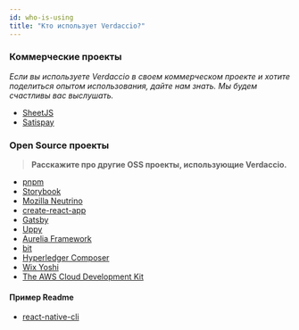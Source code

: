 ```yaml
---
id: who-is-using
title: "Кто использует Verdaccio?"
---
```


### Коммерческие проекты

*Если вы используете Verdaccio в своем коммерческом проекте и хотите поделиться опытом использования, дайте нам знать. Мы будем счастливы вас выслушать.*

* [SheetJS](https://sheetjs.com/)
* [Satispay](https://www.satispay.com/)

### Open Source проекты

> **Расскажите про другие OSS проекты, использующие Verdaccio.**

* [pnpm](https://pnpm.js.org/)
* [Storybook](https://storybook.js.org/)
* [Mozilla Neutrino](https://neutrinojs.org/)
* [create-react-app](https://github.com/facebook/create-react-app/blob/master/CONTRIBUTING.md#contributing-to-e2e-end-to-end-tests)
* [Gatsby](https://github.com/gatsbyjs/gatsby)
* [Uppy](https://github.com/transloadit/uppy)
* [Aurelia Framework](https://github.com/aurelia)
* [bit](https://github.com/teambit/bit)
* [Hyperledger Composer](https://github.com/hyperledger/composer)
* [Wix Yoshi](https://github.com/wix/yoshi)
* [The AWS Cloud Development Kit](https://github.com/awslabs/aws-cdk)

#### Пример Readme

* [react-native-cli](https://github.com/react-native-community/react-native-cli/blob/master/CONTRIBUTING.md)